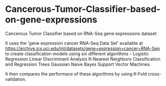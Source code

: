 # Cancerous-Tumor-Classifier-based-on-gene-expressions
Cancerous Tumor Classifier based on RNA-Seq gene expressions dataset

It uses the 'gene expression cancer RNA-Seq Data Set' available at https://archive.ics.uci.edu/ml/datasets/gene+expression+cancer+RNA-Seq to create classification models using six different algorithms - 
Logistic Regression
Linear Discriminant Analysis
K-Nearest Neighbors
Classification and Regression Trees
Gaussian Naive Bayes
Support Vector Machines

It then compares the performace of these algorithms by using K-Fold cross-validation.
